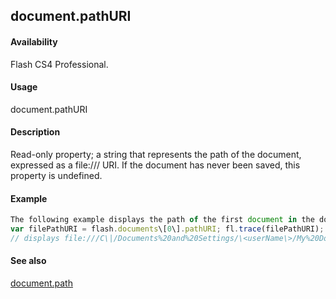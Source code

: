 ## document.pathURI

#### Availability

Flash CS4 Professional.

#### Usage

document.pathURI

#### Description

Read-only property; a string that represents the path of the document, expressed as a file:/// URI. If the document has never been saved, this property is undefined.

#### Example

```javascript
The following example displays the path of the first document in the documents array as a file:/// URI string in the Output panel. You must save the document before running this script. In the example, the file is named test.fla and is saved in the My Documents folder on a Windows computer.
var filePathURI = flash.documents\[0\].pathURI; fl.trace(filePathURI);
// displays file:///C\|/Documents%20and%20Settings/\<userName\>/My%20Documents/test.fla

```
#### See also

[document.path](#!AdobeDocs/developers-animatesdk-docs/master/Document_object/docum190.md)
